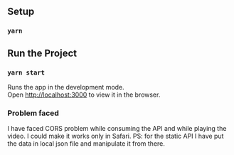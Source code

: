 
## Setup

### `yarn`

## Run the Project

### `yarn start`
Runs the app in the development mode.<br>
Open [http://localhost:3000](http://localhost:3000) to view it in the browser.

### Problem faced

I have faced CORS problem while consuming the API and while playing the video. I could make it works only in Safari.
PS: for the static API I have put the data in local json file and manipulate it from there.
